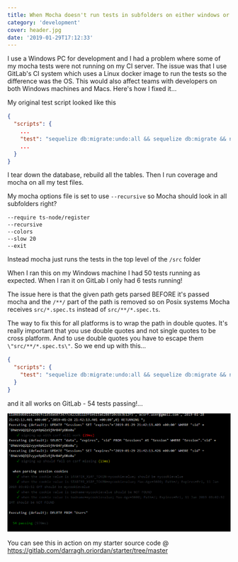 ```yaml
---
title: When Mocha doesn't run tests in subfolders on either windows or your CI server
category: 'development'
cover: header.jpg
date: '2019-01-29T17:12:33'
---
```


I use a Windows PC for development and I had a problem where some of my mocha tests were not running on my CI server. The issue was that I use GitLab's CI system which uses a Linux docker image to run the tests so the difference was the OS. This would also affect teams with developers on both Windows machines and Macs. Here's how I fixed it... <!-- end excerpt -->

My original test script looked like this

```json
{
  "scripts": {
    ...
    "test": "sequelize db:migrate:undo:all && sequelize db:migrate && nyc mocha --opts ./.mocharc src/**/*.spec.ts"
    ...
  }
}
```

I tear down the database, rebuild all the tables. Then I run coverage and mocha on all my test files.

My mocha options file is set to use `--recursive` so Mocha should look in all subfolders right?

```shell
--require ts-node/register
--recursive
--colors
--slow 20
--exit
```

Instead mocha just runs the tests in the top level of the `/src` folder

When I ran this on my Windows machine I had 50 tests running as expected. When I ran it on GitLab I only had 6 tests running!

The issue here is that the given path gets parsed BEFORE it's passed mocha and the `/**/` part of the path is removed so on Posix systems Mocha receives `src/*.spec.ts` instead of `src/**/*.spec.ts`.

The way to fix this for all platforms is to wrap the path in double quotes. It's really important that you use double quotes and not single quotes to be cross platform. And to use double quotes you have to escape them `\"src/**/*.spec.ts\"`. So we end up with this...

```json
{
  "scripts": {
    "test": "sequelize db:migrate:undo:all && sequelize db:migrate && nyc mocha --opts ./.mocharc \"src/**/*.spec.ts\""
  }
}
```

and it all works on GitLab - 54 tests passing!...

![GitLab output](./gitlaboutput.png 'GitLab output')

You can see this in action on my starter source code @ <https://gitlab.com/darragh.oriordan/starter/tree/master>
